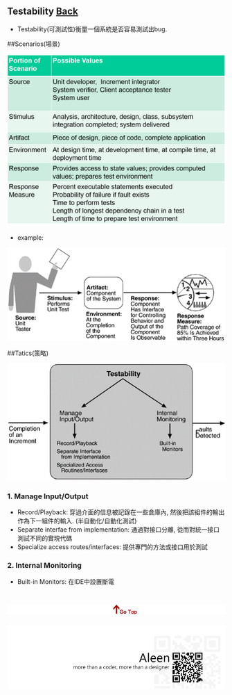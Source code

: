 ## Testability	[Back](./../QA.md)
- Testability(可測試性)衡量一個系統是否容易測試出bug.


##Scenarios(場景)

<img src="./scenario_list.png">

- example:

<img src="./testability_scenario.png">



##Tatics(策略)

<img src="./testability_tactics.png">

### 1. Manage Input/Output
- Record/Playback: 穿過介面的信息被記錄在一些倉庫內, 然後把該組件的輸出作為下一組件的輸入. (半自動化/自動化測試)
- Separate interfae from implementation: 通過對接口分離, 從而對統一接口測試不同的實現代碼
- Specialize access routes/interfaces: 提供專門的方法或接口用於測試

### 2. Internal Monitoring
- Built-in Monitors: 在IDE中設置斷電

<a href="#" style="left:200px;"><img src="./../../../pic/gotop.png"></a>
=====
<a href="http://aleen42.github.io/" target="_blank" ><img src="./../../../pic/tail.gif"></a>

